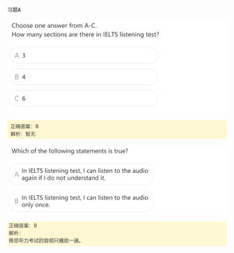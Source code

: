 `习题A`

![image-20240622025616271](assets/1.听力入门/image-20240622025616271.png)

![image-20240622025628668](assets/1.听力入门/image-20240622025628668.png)

![image-20240622025638088](assets/1.听力入门/image-20240622025638088.png)

![image-20240622025646552](assets/1.听力入门/image-20240622025646552.png)